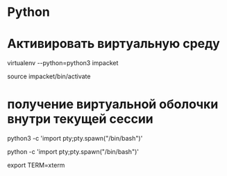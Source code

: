 # Python

# Активировать виртуальную среду


virtualenv --python=python3 impacket

source impacket/bin/activate 

# получение виртуальной оболочки внутри текущей сессии

python3 -c 'import pty;pty.spawn("/bin/bash")'

python -c 'import pty;pty.spawn("/bin/bash")'

export TERM=xterm
